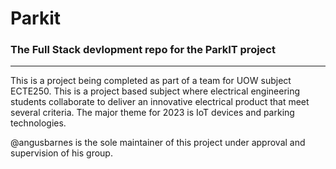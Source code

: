 # Parkit
### The Full Stack devlopment repo for the ParkIT project
---

This is a project being completed as part of a team for UOW subject ECTE250. This is a project based subject where electrical engineering students collaborate to deliver an innovative electrical product that meet several criteria. The major theme for 2023 is IoT devices and parking technologies.

@angusbarnes is the sole maintainer of this project under approval and supervision of his group.